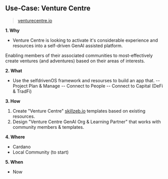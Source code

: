 ## Use-Case: Venture Centre

> [venturecentre.io](https://venturecentre.io)

**1. Why**
- Venture Centre is looking to activate it's considerable experience and resources into a self-driven GenAI assisted platform.

Enabling members of their associated communities to most-effectively create ventures (and adventures) based on their areas of interests.

**2. What**
- Use the selfdrivenOS framework and resourses to build an app that.
-- Project Plan & Manage
-- Connect to People
-- Connect to Capital (DeFi & TradFi)

**3. How**
1. Create "Venture Centre" [skillzeb.io](https://skillzeb.io) templates based on existing resources.
2. Design "Venture Centre GenAI Org & Learning Partner" that works with community members & templates.

**4. Where**
- Cardano
- Local Community (to start)

**5. When**
- Now


